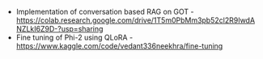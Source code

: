 - Implementation of conversation based RAG on GOT - https://colab.research.google.com/drive/1T5m0PbMm3pb52cl2R9IwdANZLkI6Z9D-?usp=sharing
- Fine tuning of Phi-2 using QLoRA - https://www.kaggle.com/code/vedant336neekhra/fine-tuning
